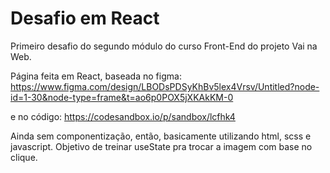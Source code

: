 # Desafio em React

Primeiro desafio do segundo módulo do curso Front-End do projeto Vai na Web.

Página feita em React, baseada no figma: https://www.figma.com/design/LBODsPDSyKhBv5lex4Vrsv/Untitled?node-id=1-30&node-type=frame&t=ao6p0POX5jXKAkKM-0

e no código: https://codesandbox.io/p/sandbox/lcfhk4

Ainda sem componentização, então, basicamente utilizando html, scss e javascript.
Objetivo de treinar useState pra trocar a imagem com base no clique.
